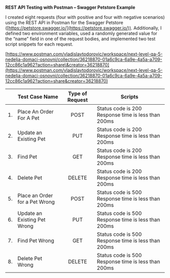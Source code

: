 **REST API Testing with Postman – Swagger Petstore Example**

I created eight requests (four with positive and four with negative scenarios) using the REST API in Postman for the Swagger Petstore ([https://petstore.swagger.io/](https://petstore.swagger.io/)). Additionally, I defined two environment variables, used a randomly generated value for the “name” field in one of the request bodies, and implemented two test script snippets for each request.

[https://www.postman.com/vladislavtodorovic/workspace/next-level-qa-5-nedelja-domaci-osnovni/collection/36218870-01a6c9ca-6a9e-4a5a-a709-12cc86c1a962?action=share\&creator=36218870](https://www.postman.com/vladislavtodorovic/workspace/next-level-qa-5-nedelja-domaci-osnovni/collection/36218870-01a6c9ca-6a9e-4a5a-a709-12cc86c1a962?action=share&creator=36218870)

|  | Test Case Name | Type of Request | Scripts |
| ----- | ----- | :---: | ----- |
| 1\. | Place An Order For A Pet | POST | Status code is 200 Response time is less than 200ms |
| 2\. | Update an Existing Pet | PUT | Status code is 200 Response time is less than 200ms |
| 3\. | Find Pet | GET | Status code is 200 Response time is less than 200ms |
| 4\. | Delete Pet | DELETE | Status code is 200 Response time is less than 200ms |
| 5\. | Place an Order for a Pet Wrong | POST | Status code is 500 Response time is less than 200ms |
| 6\. | Update an Existing Pet Wrong | PUT | Status code is 500 Response time is less than 200ms |
| 7\. | Find Pet Wrong | GET | Status code is 500 Response time is less than 200ms |
| 8\. | Delete Pet Wrong | DELETE | Status code is 500 Response time is less than 200ms |

